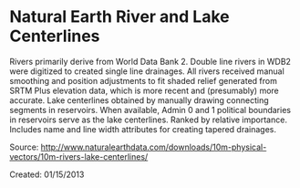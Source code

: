 Natural Earth River and Lake Centerlines
===========

Rivers primarily derive from World Data Bank 2. Double line rivers in WDB2 were digitized to created single line drainages. All rivers received manual smoothing and position adjustments to fit shaded relief generated from SRTM Plus elevation data, which is more recent and (presumably) more accurate.
Lake centerlines obtained by manually drawing connecting segments in reservoirs. When available, Admin 0 and 1 political boundaries in reservoirs serve as the lake centerlines.
Ranked by relative importance. Includes name and line width attributes for creating tapered drainages.

Source: http://www.naturalearthdata.com/downloads/10m-physical-vectors/10m-rivers-lake-centerlines/

Created: 01/15/2013
